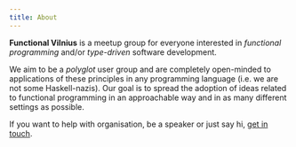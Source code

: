 ```yaml
---
title: About
---
```


**Functional Vilnius** is a meetup group for everyone interested in *functional
programming* and/or *type-driven* software development.

We aim to be a *polyglot* user group and are completely open-minded to
applications of these principles in any programming language (i.e. we are not
some Haskell-nazis). Our goal is to spread the adoption of ideas related to
functional programming in an approachable way and in as many different settings
as possible.

If you want to help with organisation, be a speaker or just say hi, [get in
touch](contact.html).
